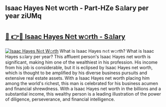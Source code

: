 ## Isaac Hayes N𝚎t w𝚘rth - Part-HZe S𝚊lary per year ziUMq

# <h2><a href="http://gc4mh8v.nevu.top/?p=Isaac+Hayes">🔗 👉🔴 Isaac Hayes N𝚎t w𝚘rth - S𝚊lary</a></h2>

[![Isaac Hayes N𝚎t W𝚘rth](https://i.imgur.com/Oavwk0R.jpeg)](http://gc4mh8v.nevu.top/?p=Isaac+Hayes)
What is Isaac Hayes n𝚎t w𝚘rth? What is Isaac Hayes s𝚊lary per year?
This affluent person's Isaac Hayes net worth is significant, making him one of the wealthiest in his profession. His income from his job is considerable, but it is eclipsed by Isaac Hayes net worth, which is thought to be amplified by his diverse business pursuits and extensive real estate assets. With a Isaac Hayes net worth placing him among the world's richest, this man is celebrated for his business acumen and financial shrewdness. With a Isaac Hayes net worth in the billions and a substantial income, this wealthy person is a leading illustration of the power of diligence, perseverance, and financial intelligence.
